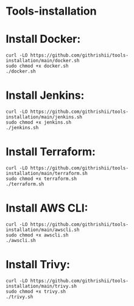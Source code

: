 # Tools-installation

# Install Docker:
```
curl -LO https://github.com/githrishii/tools-installation/main/docker.sh
sudo chmod +x docker.sh
./docker.sh
```
# Install Jenkins:
```
curl -LO https://github.com/githrishii/tools-installation/main/jenkins.sh
sudo chmod +x jenkins.sh
./jenkins.sh
```
# Install Terraform:
```
curl -LO https://github.com/githrishii/tools-installation/main/terraform.sh
sudo chmod +x terraform.sh
./terraform.sh
```
# Install AWS CLI:
```
curl -LO https://github.com/githrishii/tools-installation/main/awscli.sh
sudo chmod +x awscli.sh
./awscli.sh
```
# Install Trivy:
```
curl -LO https://github.com/githrishii/tools-installation/main/trivy.sh
sudo chmod +x trivy.sh
./trivy.sh
```
